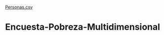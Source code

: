 [Personas.csv](https://github.com/lsuarezp3/Encuesta-Pobreza-Multidimensional/files/9816779/Personas.csv)
# Encuesta-Pobreza-Multidimensional
